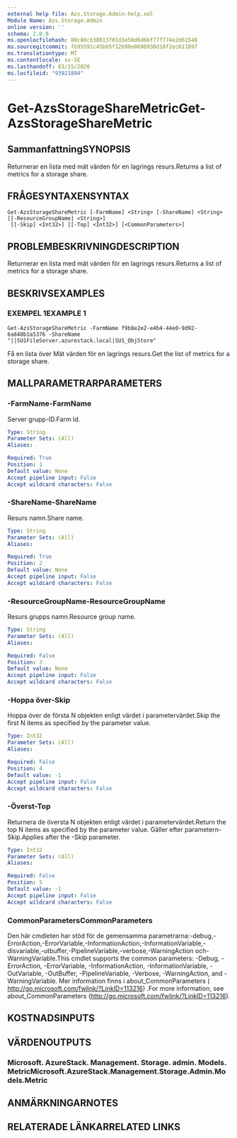 ```yaml
---
external help file: Azs.Storage.Admin-help.xml
Module Name: Azs.Storage.Admin
online version: ''
schema: 2.0.0
ms.openlocfilehash: 80c80cb38013701d3e58d6d6bf77f774e2d61548
ms.sourcegitcommit: fb95591c45bb5f12b98e0690938d18f2ec611897
ms.translationtype: MT
ms.contentlocale: sv-SE
ms.lasthandoff: 03/15/2020
ms.locfileid: "93921894"
---
```

# <span data-ttu-id="c0502-101">Get-AzsStorageShareMetric</span><span class="sxs-lookup"><span data-stu-id="c0502-101">Get-AzsStorageShareMetric</span></span>

## <span data-ttu-id="c0502-102">Sammanfattning</span><span class="sxs-lookup"><span data-stu-id="c0502-102">SYNOPSIS</span></span>
<span data-ttu-id="c0502-103">Returnerar en lista med mät värden för en lagrings resurs.</span><span class="sxs-lookup"><span data-stu-id="c0502-103">Returns a list of metrics for a storage share.</span></span>

## <span data-ttu-id="c0502-104">FRÅGESYNTAXEN</span><span class="sxs-lookup"><span data-stu-id="c0502-104">SYNTAX</span></span>

```
Get-AzsStorageShareMetric [-FarmName] <String> [-ShareName] <String> [[-ResourceGroupName] <String>]
 [[-Skip] <Int32>] [[-Top] <Int32>] [<CommonParameters>]
```

## <span data-ttu-id="c0502-105">PROBLEMBESKRIVNING</span><span class="sxs-lookup"><span data-stu-id="c0502-105">DESCRIPTION</span></span>
<span data-ttu-id="c0502-106">Returnerar en lista med mät värden för en lagrings resurs.</span><span class="sxs-lookup"><span data-stu-id="c0502-106">Returns a list of metrics for a storage share.</span></span>

## <span data-ttu-id="c0502-107">BESKRIVS</span><span class="sxs-lookup"><span data-stu-id="c0502-107">EXAMPLES</span></span>

### <span data-ttu-id="c0502-108">EXEMPEL 1</span><span class="sxs-lookup"><span data-stu-id="c0502-108">EXAMPLE 1</span></span>
```
Get-AzsStorageShareMetric -FarmName f9b8e2e2-e4b4-44e0-9d92-6a848b1a5376 -ShareName "||SU1FileServer.azurestack.local|SU1_ObjStore"
```

<span data-ttu-id="c0502-109">Få en lista över Mät värden för en lagrings resurs.</span><span class="sxs-lookup"><span data-stu-id="c0502-109">Get the list of metrics for a storage share.</span></span>

## <span data-ttu-id="c0502-110">MALLPARAMETRAR</span><span class="sxs-lookup"><span data-stu-id="c0502-110">PARAMETERS</span></span>

### <span data-ttu-id="c0502-111">-FarmName</span><span class="sxs-lookup"><span data-stu-id="c0502-111">-FarmName</span></span>
<span data-ttu-id="c0502-112">Server grupp-ID.</span><span class="sxs-lookup"><span data-stu-id="c0502-112">Farm Id.</span></span>

```yaml
Type: String
Parameter Sets: (All)
Aliases:

Required: True
Position: 1
Default value: None
Accept pipeline input: False
Accept wildcard characters: False
```

### <span data-ttu-id="c0502-113">-ShareName</span><span class="sxs-lookup"><span data-stu-id="c0502-113">-ShareName</span></span>
<span data-ttu-id="c0502-114">Resurs namn.</span><span class="sxs-lookup"><span data-stu-id="c0502-114">Share name.</span></span>

```yaml
Type: String
Parameter Sets: (All)
Aliases:

Required: True
Position: 2
Default value: None
Accept pipeline input: False
Accept wildcard characters: False
```

### <span data-ttu-id="c0502-115">-ResourceGroupName</span><span class="sxs-lookup"><span data-stu-id="c0502-115">-ResourceGroupName</span></span>
<span data-ttu-id="c0502-116">Resurs grupps namn.</span><span class="sxs-lookup"><span data-stu-id="c0502-116">Resource group name.</span></span>

```yaml
Type: String
Parameter Sets: (All)
Aliases:

Required: False
Position: 3
Default value: None
Accept pipeline input: False
Accept wildcard characters: False
```

### <span data-ttu-id="c0502-117">-Hoppa över</span><span class="sxs-lookup"><span data-stu-id="c0502-117">-Skip</span></span>
<span data-ttu-id="c0502-118">Hoppa över de första N objekten enligt värdet i parametervärdet.</span><span class="sxs-lookup"><span data-stu-id="c0502-118">Skip the first N items as specified by the parameter value.</span></span>

```yaml
Type: Int32
Parameter Sets: (All)
Aliases:

Required: False
Position: 4
Default value: -1
Accept pipeline input: False
Accept wildcard characters: False
```

### <span data-ttu-id="c0502-119">-Överst</span><span class="sxs-lookup"><span data-stu-id="c0502-119">-Top</span></span>
<span data-ttu-id="c0502-120">Returnera de översta N objekten enligt värdet i parametervärdet.</span><span class="sxs-lookup"><span data-stu-id="c0502-120">Return the top N items as specified by the parameter value.</span></span>
<span data-ttu-id="c0502-121">Gäller efter parametern-Skip.</span><span class="sxs-lookup"><span data-stu-id="c0502-121">Applies after the -Skip parameter.</span></span>

```yaml
Type: Int32
Parameter Sets: (All)
Aliases:

Required: False
Position: 5
Default value: -1
Accept pipeline input: False
Accept wildcard characters: False
```

### <span data-ttu-id="c0502-122">CommonParameters</span><span class="sxs-lookup"><span data-stu-id="c0502-122">CommonParameters</span></span>
<span data-ttu-id="c0502-123">Den här cmdleten har stöd för de gemensamma parametrarna:-debug,-ErrorAction,-ErrorVariable,-InformationAction,-InformationVariable,-disvariable,-utbuffer,-PipelineVariable,-verbose,-WarningAction och-WarningVariable.</span><span class="sxs-lookup"><span data-stu-id="c0502-123">This cmdlet supports the common parameters: -Debug, -ErrorAction, -ErrorVariable, -InformationAction, -InformationVariable, -OutVariable, -OutBuffer, -PipelineVariable, -Verbose, -WarningAction, and -WarningVariable.</span></span> <span data-ttu-id="c0502-124">Mer information finns i about_CommonParameters ( http://go.microsoft.com/fwlink/?LinkID=113216) .</span><span class="sxs-lookup"><span data-stu-id="c0502-124">For more information, see about_CommonParameters (http://go.microsoft.com/fwlink/?LinkID=113216).</span></span>

## <span data-ttu-id="c0502-125">KOSTNADS</span><span class="sxs-lookup"><span data-stu-id="c0502-125">INPUTS</span></span>

## <span data-ttu-id="c0502-126">VÄRDEN</span><span class="sxs-lookup"><span data-stu-id="c0502-126">OUTPUTS</span></span>

### <span data-ttu-id="c0502-127">Microsoft. AzureStack. Management. Storage. admin. Models. Metric</span><span class="sxs-lookup"><span data-stu-id="c0502-127">Microsoft.AzureStack.Management.Storage.Admin.Models.Metric</span></span>

## <span data-ttu-id="c0502-128">ANMÄRKNINGAR</span><span class="sxs-lookup"><span data-stu-id="c0502-128">NOTES</span></span>

## <span data-ttu-id="c0502-129">RELATERADE LÄNKAR</span><span class="sxs-lookup"><span data-stu-id="c0502-129">RELATED LINKS</span></span>
